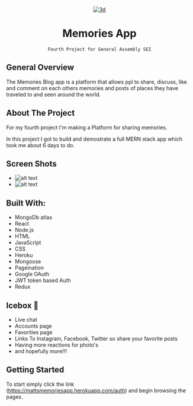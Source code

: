 <br />
<div align="center">
  <a href="https://mattsmemoriesapp.herokuapp.com">

![3d](https://wallpapertag.com/wallpaper/full/8/7/e/221119-travel-background-1920x1080-laptop.jpg)
</a>

<h1 align="center">Memories App</h1>

    Fourth Project for General Assembly SEI

</div>

## General Overview

The Memories Blog app is a platform that allows ppl to share, discuss, like and comment on each others memories and posts of places they have traveled to and seen around the world.



## About The Project

For my fourth project I'm making a Platform for sharing memories.

In this project I got to build and demostrate a full MERN stack app which took me about 6 days to do.


## Screen Shots

* ![alt text](https://i.imgur.com/xDkAAIC.png)
* ![alt text](https://i.imgur.com/Rp9oTiu.png)


## Built With:

- MongoDb atlas
- React
- Node.js
- HTML
- JavaScript
- CSS
- Heroku
- Mongoose
- Pageination
- Google OAuth
- JWT token based Auth
- Redux

## Icebox 🧊

- Live chat
- Accounts page
- Favorities page
- Links To Instagram, Facebook, Twitter so share your favorite posts
- Having more reactions for photo's
- and hopefully more!!!


## Getting Started


To start simply click the link (https://mattsmemoriesapp.herokuapp.com/auth) and begin browsing the pages.
